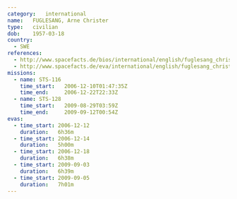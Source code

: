 ```yaml
---
category:	international
name:	FUGLESANG, Arne Christer
type:	civilian
dob:	1957-03-18
country:
  - SWE
references:
  - http://www.spacefacts.de/bios/international/english/fuglesang_christer.htm
  - http://www.spacefacts.de/eva/international/english/fuglesang_christer.htm
missions:
  - name: STS-116
    time_start:   2006-12-10T01:47:35Z
    time_end:     2006-12-22T22:33Z
  - name: STS-128
    time_start:   2009-08-29T03:59Z
    time_end:     2009-09-12T00:54Z
evas:
  - time_start: 2006-12-12
    duration:   6h36m
  - time_start: 2006-12-14
    duration:   5h00m
  - time_start: 2006-12-18
    duration:   6h38m
  - time_start: 2009-09-03
    duration:   6h39m
  - time_start: 2009-09-05
    duration:   7h01m
---
```


